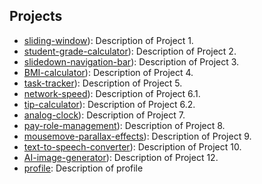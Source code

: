 ## Projects

- [sliding-window](https://chadavarshith.github.io/sliding-window/)): Description of Project 1.
- [student-grade-calculator](https://chadavarshith.github.io/student-grade-calculater/)): Description of Project 2.
- [slidedown-navigation-bar](https://chadavarshith.github.io/slidedown-navigation-bar/)): Description of Project 3.
- [BMI-calculator](https://chadavarshith.github.io/BMI-calculator/)): Description of Project 4.
- [task-tracker](https://chadavarshith.github.io/task-tracker/)): Description of Project 5.
- [network-speed](https://chadavarshith.github.io/network-speed/)): Description of Project 6.1.
- [tip-calculator](https://chadavarshith.github.io/tip-calculator/)): Description of Project 6.2.
- [analog-clock](https://chadavarshith.github.io/analog-clock/)): Description of Project 7.
- [pay-role-management](https://chadavarshith.github.io/pay-role-management/)): Description of Project 8.
- [mousemove-parallax-effects](https://chadavarshith.github.io/mousemove-parallax-effects/)): Description of Project 9.
- [text-to-speech-converter](https://chadavarshith.github.io/text-to-speech-converter/)): Description of Project 10.
- [AI-image-generator](https://chadavarshith.github.io/Profile/)): Description of Project 12.
- [profile]( https://tejavard.github.io/profile/): Description of profile
